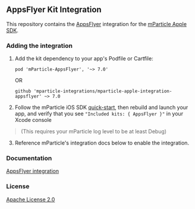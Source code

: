 ## AppsFlyer Kit Integration

This repository contains the [AppsFlyer](https://www.appsflyer.com) integration for the [mParticle Apple SDK](https://github.com/mParticle/mparticle-apple-sdk).

### Adding the integration

1. Add the kit dependency to your app's Podfile or Cartfile:

    ```
    pod 'mParticle-AppsFlyer', '~> 7.0'
    ```

    OR

    ```
    github 'mparticle-integrations/mparticle-apple-integration-appsflyer' ~> 7.0
    ```

2. Follow the mParticle iOS SDK [quick-start](https://github.com/mParticle/mparticle-apple-sdk), then rebuild and launch your app, and verify that you see `"Included kits: { AppsFlyer }"` in your Xcode console 

> (This requires your mParticle log level to be at least Debug)

3. Reference mParticle's integration docs below to enable the integration.

### Documentation

[AppsFlyer integration](https://docs.mparticle.com/integrations/appsflyer/event/)

### License

[Apache License 2.0](http://www.apache.org/licenses/LICENSE-2.0)
